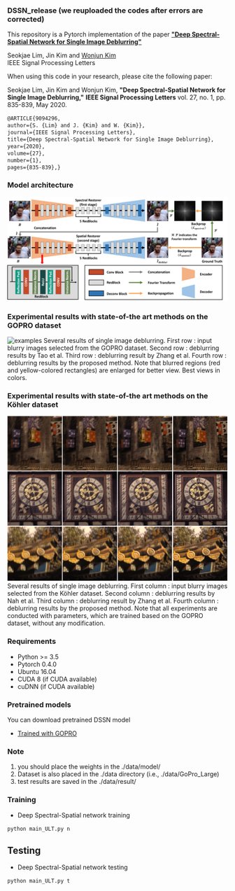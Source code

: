 ### DSSN_release (we reuploaded the codes after errors are corrected)
This repository is a Pytorch implementation of the paper [**"Deep Spectral-Spatial Network for Single Image Deblurring"**](https://ieeexplore.ieee.org/stamp/stamp.jsp?tp=&arnumber=9094296)

Seokjae Lim, Jin Kim and [Wonjun Kim](https://sites.google.com/site/kudcvlab)  
IEEE Signal Processing Letters

When using this code in your research, please cite the following paper:  

Seokjae Lim, Jin Kim and Wonjun Kim, **"Deep Spectral-Spatial Network for Single Image Deblurring,"** **IEEE Signal Processing Letters** vol. 27, no. 1, pp. 835-839, May 2020.

```  
@ARTICLE{9094296,
author={S. {Lim} and J. {Kim} and W. {Kim}},
journal={IEEE Signal Processing Letters}, 
title={Deep Spectral-Spatial Network for Single Image Deblurring}, 
year={2020},
volume={27},
number={1},
pages={835-839},}
```  
### Model architecture
![examples](./examples/network.png)

### Experimental results with state-of-the art methods on the GOPRO dataset
![examples](./examples/results1.png)
Several results of single image deblurring. First row : input blurry images selected from the GOPRO dataset. Second row : deblurring results by Tao et al. Third row : deblurring result by Zhang et al. Fourth row : deblurring results by the proposed method. Note that blurred regions (red and yellow-colored rectangles) are enlarged for better view. Best views in colors.

### Experimental results with state-of-the art methods on the Köhler dataset
![examples](./examples/results2.PNG)
Several results of single image deblurring. First column : input blurry images selected from the Köhler dataset. Second column : deblurring results by Nah et al. Third column : deblurring result by Zhang et al. Fourth column : deblurring results by the proposed method. Note that all experiments are conducted with parameters, which are trained based on the GOPRO dataset, without any modification.

### Requirements

* Python >= 3.5
* Pytorch 0.4.0
* Ubuntu 16.04
* CUDA 8 (if CUDA available)
* cuDNN (if CUDA available)

### Pretrained models
You can download pretrained DSSN model
* [Trained with GOPRO](https://drive.google.com/open?id=1zMUud-FvOjbW9jCpGzvh71p_SL6T_7r0)

### Note 
1. you should place the weights in the ./data/model/ 
2. Dataset is also placed in the ./data directory  (i.e., ./data/GoPro_Large)
3. test results are saved in the ./data/result/

### Training
* Deep Spectral-Spatial network training
```bash
python main_ULT.py n
```
## Testing 
* Deep Spectral-Spatial network testing
```bash
python main_ULT.py t
```
